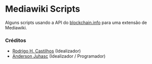 # Mediawiki Scripts

Alguns scripts usando a API do [blockchain.info](https://blockchain.info/) para uma extensão de Mediawiki.

### Créditos

- [Rodrigo H. Castilhos](https://github.com/rhcastilhos) (Idealizador)
- [Anderson Juhasc](https://github.com/Anderson-Juhasc) (Idealizador / Programador)
